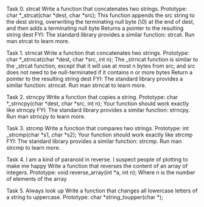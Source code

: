 Task 0. strcat
Write a function that concatenates two strings.
	Prototype: char *_strcat(char *dest, char *src);
	This function appends the src string to the dest string, overwriting the terminating null byte (\0) at the end of dest, and then adds a terminating null byte
	Returns a pointer to the resulting string dest
	FYI: The standard library provides a similar function: strcat. Run man strcat to learn more.

Task 1. strncat
Write a function that concatenates two strings.
	Prototype: char *_strncat(char *dest, char *src, int n);
	The _strncat function is similar to the _strcat function, except that
	it will use at most n bytes from src; and
	src does not need to be null-terminated if it contains n or more bytes
	Return a pointer to the resulting string dest
	FYI: The standard library provides a similar function: strncat. Run man strncat to learn more.

Task 2. strncpy
Write a function that copies a string.
	Prototype: char *_strncpy(char *dest, char *src, int n);
	Your function should work exactly like strncpy
	FYI: The standard library provides a similar function: strncpy. Run man strncpy to learn more.


Task 3. strcmp
Write a function that compares two strings.
	Prototype: int _strcmp(char *s1, char *s2);
	Your function should work exactly like strcmp
	FYI: The standard library provides a similar function: strcmp. Run man strcmp to learn more.

Task 4. I am a kind of paranoid in reverse. I suspect people of plotting to make me happy
Write a function that reverses the content of an array of integers.
	Prototype: void reverse_array(int *a, int n);
	Where n is the number of elements of the array

Task 5. Always look up
Write a function that changes all lowercase letters of a string to uppercase.
	Prototype: char *string_toupper(char *);
